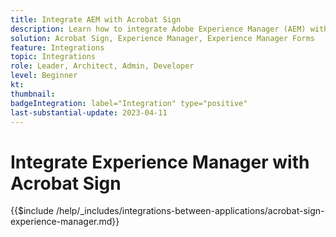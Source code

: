 ```yaml
---
title: Integrate AEM with Acrobat Sign
description: Learn how to integrate Adobe Experience Manager (AEM) with Acrobat Sign.
solution: Acrobat Sign, Experience Manager, Experience Manager Forms
feature: Integrations
topic: Integrations
role: Leader, Architect, Admin, Developer
level: Beginner
kt:
thumbnail:
badgeIntegration: label="Integration" type="positive"
last-substantial-update: 2023-04-11
---
```


# Integrate Experience Manager with Acrobat Sign

{{$include /help/_includes/integrations-between-applications/acrobat-sign-experience-manager.md}}
